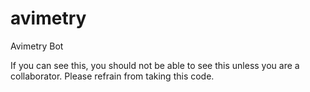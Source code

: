 # avimetry
Avimetry Bot

If you can see this, you should not be able to see this unless you are a collaborator. 
Please refrain from taking this code.
